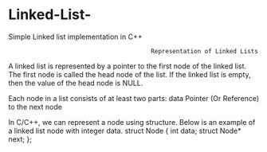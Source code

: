 # Linked-List-
Simple Linked list implementation in C++


                                            Representation of Linked Lists


A linked list is represented by a pointer to the first node of the linked list. The first node is called the head node of the list. If the linked list is empty, then the value of the head node is NULL.

Each node in a list consists of at least two parts:
data
Pointer (Or Reference) to the next node


In C/C++, we can represent a node using structure. Below is an example of a linked list node with integer data.
struct Node
{
    int data;
    struct Node* next; 
};

